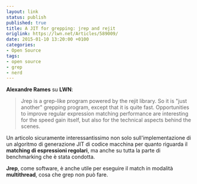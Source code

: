 ```yaml
---
layout: link
status: publish
published: true
title: A JIT for grepping: jrep and rejit
origlink: https://lwn.net/Articles/589009/
date: 2015-01-10 13:20:00 +0100
categories:
- Open Source
tags:
- open source
- grep
- nerd
---
```


**Alexandre Rames** su **LWN**:

> Jrep is a grep-like program powered by the rejit library. So it is "just another" grepping program, except that it is quite fast. Opportunities to improve regular expression matching performance are interesting for the speed gain itself, but also for the technical aspects behind the scenes.

Un articolo sicuramente interessantissimo non solo sull'implementazione di un algoritmo di generazione JIT di codice macchina per quanto riguarda il **matching di espressioni regolari**, ma anche su tutta la parte di benchmarking che è stata condotta.

**Jrep**, come software, è anche utile per eseguire il match in modalità **multithread**, cosa che grep non può fare.
